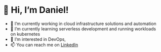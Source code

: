 # 👋 Hi, I’m Daniel!
- 🔭 I’m currently working in cloud infrastructure solutions and automation
- 🌱 I’m currently learning serverless development and running workloads on kubernetes
- 👀 I’m interested in DevOps, 
- 📫 You can reach me on [LinkedIn](https://https://www.linkedin.com/in/danieltle/)
